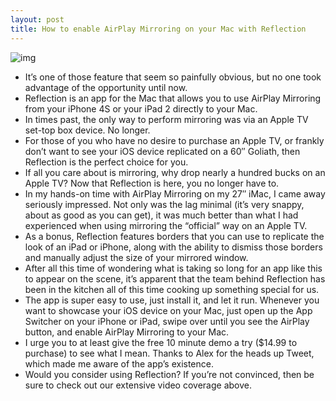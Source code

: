```yaml
---
layout: post
title: How to enable AirPlay Mirroring on your Mac with Reflection
---
```

![img](http://media.idownloadblog.com/wp-content/uploads/2012/02/AirPlay-Mirroring-to-iMac-Reflection.jpg)
* It’s one of those feature that seem so painfully obvious, but no one took advantage of the opportunity until now.
* Reflection is an app for the Mac that allows you to use AirPlay Mirroring from your iPhone 4S or your iPad 2 directly to your Mac.
* In times past, the only way to perform mirroring was via an Apple TV set-top box device. No longer.
* For those of you who have no desire to purchase an Apple TV, or frankly don’t want to see your iOS device replicated on a 60″ Goliath, then Reflection is the perfect choice for you.
* If all you care about is mirroring, why drop nearly a hundred bucks on an Apple TV? Now that Reflection is here, you no longer have to.
* In my hands-on time with AirPlay Mirroring on my 27″ iMac, I came away seriously impressed. Not only was the lag minimal (it’s very snappy, about as good as you can get), it was much better than what I had experienced when using mirroring the “official” way on an Apple TV.
* As a bonus, Reflection features borders that you can use to replicate the look of an iPad or iPhone, along with the ability to dismiss those borders and manually adjust the size of your mirrored window.
* After all this time of wondering what is taking so long for an app like this to appear on the scene, it’s apparent that the team behind Reflection has been in the kitchen all of this time cooking up something special for us.
* The app is super easy to use, just install it, and let it run. Whenever you want to showcase your iOS device on your Mac, just open up the App Switcher on your iPhone or iPad, swipe over until you see the AirPlay button, and enable AirPlay Mirroring to your Mac.
* I urge you to at least give the free 10 minute demo a try ($14.99 to purchase) to see what I mean. Thanks to Alex for the heads up Tweet, which made me aware of the app’s existence.
* Would you consider using Reflection? If you’re not convinced, then be sure to check out our extensive video coverage above.

